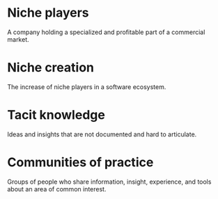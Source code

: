 # Niche players
A company holding a specialized and profitable part of a commercial market.

# Niche creation
The increase of niche players in a software ecosystem.

# Tacit knowledge
Ideas and insights that are not documented and hard to articulate.

# Communities of practice
Groups of people who share information, insight, experience, and tools about an area of common interest.
